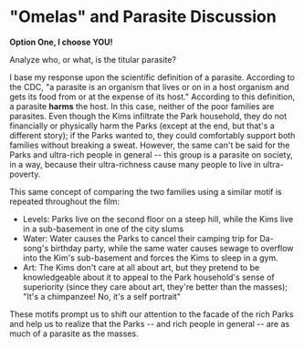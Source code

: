 # "Omelas" and Parasite Discussion

**Option One, I choose YOU!**

Analyze who, or what, is the titular parasite?

I base my response upon the scientific definition of a parasite. According to the CDC, "a parasite is an organism that lives or on in a host organism and gets its food from or at the expense of its host." According to this definition, a parasite **harms** the host. In this case, neither of the poor families are parasites. Even though the Kims infiltrate the Park household, they do not financially or physically harm the Parks (except at the end, but that's a different story); if the Parks wanted to, they could comfortably support both families without breaking a sweat. However, the same can't be said for the Parks and ultra-rich people in general -- this group is a parasite on society, in a way, because their ultra-richness cause many people to live in ultra-poverty. 

This same concept of comparing the two families using a similar motif is repeated throughout the film:
- Levels: Parks live on the second floor on a steep hill, while the Kims live in a sub-basement in one of the city slums
- Water: Water causes the Parks to cancel their camping trip for Da-song's birthday party, while the same water causes sewage to overflow into the Kim's sub-basement and forces the Kims to sleep in a gym. 
- Art: The Kims don't care at all about art, but they pretend to be knowledgeable about it to appeal to the Park household's sense of superiority (since they care about art, they're better than the masses); "It's a chimpanzee! No, it's a self portrait"

These motifs prompt us to shift our attention to the facade of the rich Parks and help us to realize that the Parks -- and rich people in general -- are as much of a parasite as the masses.

